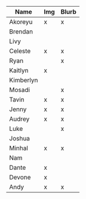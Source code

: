 | Name      | Img | Blurb |
|-----------|-----|-------|
| Akoreyu   |  x  |  x    |
| Brendan   |     |       |
| Livy      |     |       |
| Celeste   |  x  |  x    |
| Ryan      |     |  x    |
| Kaitlyn   |  x  |       |
| Kimberlyn |     |       |
| Mosadi    |     |  x    |
| Tavin     |  x  |  x    |
| Jenny     |  x  |  x    |
| Audrey    |  x  |  x    |
| Luke      |     |  x    |
| Joshua    |     |       |
| Minhal    |  x  |  x    |
| Nam       |     |       |
| Dante     |  x  |       |
| Devone    |  x  |       |
| Andy      |  x  |  x    |